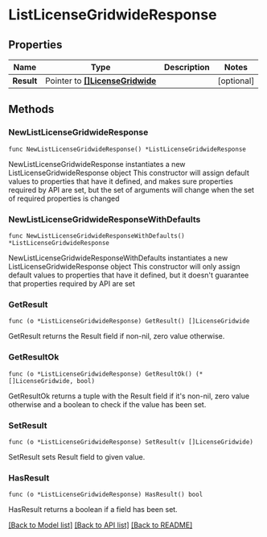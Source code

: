 # ListLicenseGridwideResponse

## Properties

Name | Type | Description | Notes
------------ | ------------- | ------------- | -------------
**Result** | Pointer to [**[]LicenseGridwide**](LicenseGridwide.md) |  | [optional] 

## Methods

### NewListLicenseGridwideResponse

`func NewListLicenseGridwideResponse() *ListLicenseGridwideResponse`

NewListLicenseGridwideResponse instantiates a new ListLicenseGridwideResponse object
This constructor will assign default values to properties that have it defined,
and makes sure properties required by API are set, but the set of arguments
will change when the set of required properties is changed

### NewListLicenseGridwideResponseWithDefaults

`func NewListLicenseGridwideResponseWithDefaults() *ListLicenseGridwideResponse`

NewListLicenseGridwideResponseWithDefaults instantiates a new ListLicenseGridwideResponse object
This constructor will only assign default values to properties that have it defined,
but it doesn't guarantee that properties required by API are set

### GetResult

`func (o *ListLicenseGridwideResponse) GetResult() []LicenseGridwide`

GetResult returns the Result field if non-nil, zero value otherwise.

### GetResultOk

`func (o *ListLicenseGridwideResponse) GetResultOk() (*[]LicenseGridwide, bool)`

GetResultOk returns a tuple with the Result field if it's non-nil, zero value otherwise
and a boolean to check if the value has been set.

### SetResult

`func (o *ListLicenseGridwideResponse) SetResult(v []LicenseGridwide)`

SetResult sets Result field to given value.

### HasResult

`func (o *ListLicenseGridwideResponse) HasResult() bool`

HasResult returns a boolean if a field has been set.


[[Back to Model list]](../README.md#documentation-for-models) [[Back to API list]](../README.md#documentation-for-api-endpoints) [[Back to README]](../README.md)


